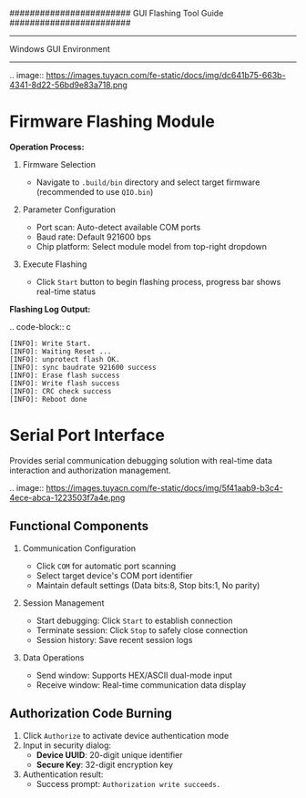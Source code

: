 ######################## GUI Flashing Tool Guide ########################

---

Windows GUI Environment

---

.. image:: https://images.tuyacn.com/fe-static/docs/img/dc641b75-663b-4341-8d22-56bd9e83a718.png

# Firmware Flashing Module

**Operation Process:**

1. Firmware Selection

   - Navigate to `.build/bin` directory and select target firmware (recommended to use `QIO.bin`)

2. Parameter Configuration

   - Port scan: Auto-detect available COM ports
   - Baud rate: Default 921600 bps
   - Chip platform: Select module model from top-right dropdown

3. Execute Flashing
   - Click `Start` button to begin flashing process, progress bar shows real-time status

**Flashing Log Output:**

.. code-block:: c

    [INFO]: Write Start.
    [INFO]: Waiting Reset ...
    [INFO]: unprotect flash OK.
    [INFO]: sync baudrate 921600 success
    [INFO]: Erase flash success
    [INFO]: Write flash success
    [INFO]: CRC check success
    [INFO]: Reboot done

# Serial Port Interface

Provides serial communication debugging solution with real-time data interaction and authorization management.

.. image:: https://images.tuyacn.com/fe-static/docs/img/5f41aab9-b3c4-4ece-abca-1223503f7a4e.png

## Functional Components

1. Communication Configuration

   - Click `COM` for automatic port scanning
   - Select target device's COM port identifier
   - Maintain default settings (Data bits:8, Stop bits:1, No parity)

2. Session Management

   - Start debugging: Click `Start` to establish connection
   - Terminate session: Click `Stop` to safely close connection
   - Session history: Save recent session logs

3. Data Operations
   - Send window: Supports HEX/ASCII dual-mode input
   - Receive window: Real-time communication data display

## Authorization Code Burning

1. Click `Authorize` to activate device authentication mode
2. Input in security dialog:
   - **Device UUID**: 20-digit unique identifier
   - **Secure Key**: 32-digit encryption key
3. Authentication result:
   - Success prompt: `Authorization write succeeds.`
